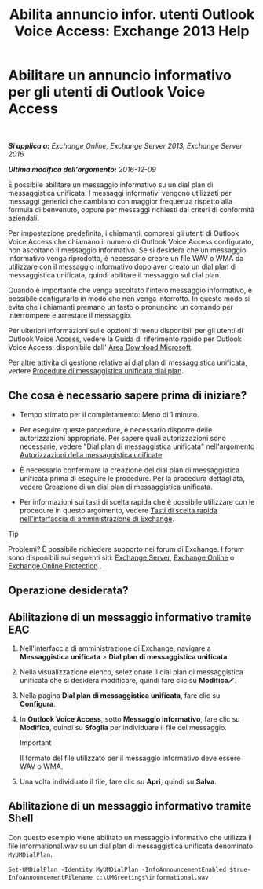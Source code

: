 ﻿---
title: 'Abilita annuncio infor. utenti Outlook Voice Access: Exchange 2013 Help'
TOCTitle: Abilitare un annuncio informativo per gli utenti di Outlook Voice Access
ms:assetid: b69ed0e1-f978-498a-963e-42a047678db4
ms:mtpsurl: https://technet.microsoft.com/it-it/library/Bb124344(v=EXCHG.150)
ms:contentKeyID: 50555674
ms.date: 05/22/2018
mtps_version: v=EXCHG.150
ms.translationtype: MT
---

# Abilitare un annuncio informativo per gli utenti di Outlook Voice Access

 

_**Si applica a:** Exchange Online, Exchange Server 2013, Exchange Server 2016_

_**Ultima modifica dell'argomento:** 2016-12-09_

È possibile abilitare un messaggio informativo su un dial plan di messaggistica unificata. I messaggi informativi vengono utilizzati per messaggi generici che cambiano con maggior frequenza rispetto alla formula di benvenuto, oppure per messaggi richiesti dai criteri di conformità aziendali.

Per impostazione predefinita, i chiamanti, compresi gli utenti di Outlook Voice Access che chiamano il numero di Outlook Voice Access configurato, non ascoltano il messaggio informativo. Se si desidera che un messaggio informativo venga riprodotto, è necessario creare un file WAV o WMA da utilizzare con il messaggio informativo dopo aver creato un dial plan di messaggistica unificata, quindi abilitare il messaggio sul dial plan.

Quando è importante che venga ascoltato l'intero messaggio informativo, è possibile configurarlo in modo che non venga interrotto. In questo modo si evita che i chiamanti premano un tasto o pronuncino un comando per interrompere e arrestare il messaggio.

Per ulteriori informazioni sulle opzioni di menu disponibili per gli utenti di Outlook Voice Access, vedere la Guida di riferimento rapido per Outlook Voice Access, disponibile dall' [Area Download Microsoft](https://go.microsoft.com/fwlink/p/?linkid=272767).

Per altre attività di gestione relative ai dial plan di messaggistica unificata, vedere [Procedure di messaggistica unificata dial plan](um-dial-plan-procedures-exchange-2013-help.md).

## Che cosa è necessario sapere prima di iniziare?

  - Tempo stimato per il completamento: Meno di 1 minuto.

  - Per eseguire queste procedure, è necessario disporre delle autorizzazioni appropriate. Per sapere quali autorizzazioni sono necessarie, vedere "Dial plan di messaggistica unificata" nell'argomento [Autorizzazioni della messaggistica unificate](unified-messaging-permissions-exchange-2013-help.md).

  - È necessario confermare la creazione del dial plan di messaggistica unificata prima di eseguire le procedure. Per la procedura dettagliata, vedere [Creazione di un dial plan di messaggistica unificata](create-a-um-dial-plan-exchange-2013-help.md).

  - Per informazioni sui tasti di scelta rapida che è possibile utilizzare con le procedure in questo argomento, vedere [Tasti di scelta rapida nell'interfaccia di amministrazione di Exchange](keyboard-shortcuts-in-the-exchange-admin-center-exchange-online-protection-help.md).


> [!TIP]
> Problemi? È possibile richiedere supporto nei forum di Exchange. I forum sono disponibili sui seguenti siti: <A href="https://go.microsoft.com/fwlink/p/?linkid=60612">Exchange Server</A>, <A href="https://go.microsoft.com/fwlink/p/?linkid=267542">Exchange Online</A> o <A href="https://go.microsoft.com/fwlink/p/?linkid=285351">Exchange Online Protection</A>..



## Operazione desiderata?

## Abilitazione di un messaggio informativo tramite EAC

1.  Nell'interfaccia di amministrazione di Exchange, navigare a **Messaggistica unificata** \> **Dial plan di messaggistica unificata**.

2.  Nella visualizzazione elenco, selezionare il dial plan di messaggistica unificata che si desidera modificare, quindi fare clic su **Modifica**![Icona Modifica](images/JJ218640.6f53ccb2-1f13-4c02-bea0-30690e6ea71d(EXCHG.150).gif "Icona Modifica").

3.  Nella pagina **Dial plan di messaggistica unificata**, fare clic su **Configura**.

4.  In **Outlook Voice Access**, sotto **Messaggio informativo**, fare clic su **Modifica**, quindi su **Sfoglia** per individuare il file del messaggio.
    

    > [!IMPORTANT]
    > Il formato del file utilizzato per il messaggio informativo deve essere WAV o WMA.



5.  Una volta individuato il file, fare clic su **Apri**, quindi su **Salva**.

## Abilitazione di un messaggio informativo tramite Shell

Con questo esempio viene abilitato un messaggio informativo che utilizza il file informational.wav su un dial plan di messaggistica unificata denominato `MyUMDialPlan`.

    Set-UMDialPlan -Identity MyUMDialPlan -InfoAnnouncementEnabled $true-InfoAnnouncementFilename c:\UMGreetings\informational.wav

